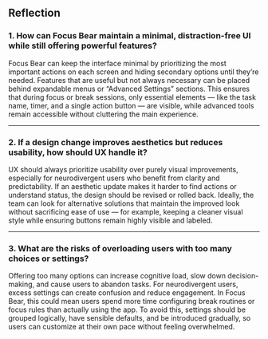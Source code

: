 ## Reflection

### 1. How can Focus Bear maintain a minimal, distraction-free UI while still offering powerful features?
Focus Bear can keep the interface minimal by prioritizing the most important actions on each screen and hiding secondary options until they’re needed. Features that are useful but not always necessary can be placed behind expandable menus or “Advanced Settings” sections. This ensures that during focus or break sessions, only essential elements — like the task name, timer, and a single action button — are visible, while advanced tools remain accessible without cluttering the main experience.

---

### 2. If a design change improves aesthetics but reduces usability, how should UX handle it?
UX should always prioritize usability over purely visual improvements, especially for neurodivergent users who benefit from clarity and predictability. If an aesthetic update makes it harder to find actions or understand status, the design should be revised or rolled back. Ideally, the team can look for alternative solutions that maintain the improved look without sacrificing ease of use — for example, keeping a cleaner visual style while ensuring buttons remain highly visible and labeled.

---

### 3. What are the risks of overloading users with too many choices or settings?
Offering too many options can increase cognitive load, slow down decision-making, and cause users to abandon tasks. For neurodivergent users, excess settings can create confusion and reduce engagement. In Focus Bear, this could mean users spend more time configuring break routines or focus rules than actually using the app. To avoid this, settings should be grouped logically, have sensible defaults, and be introduced gradually, so users can customize at their own pace without feeling overwhelmed.
